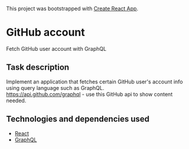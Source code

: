 This project was bootstrapped with [Create React App](https://github.com/facebook/create-react-app).

# GitHub account

Fetch GitHub user account with GraphQL

## Task description

Implement an application that fetches certain GitHub user's account info using query language such as GraphQL.  
https://api.github.com/graphql - use this GitHub api to show content needed.  

## Technologies and dependencies used

* [React](https://reactjs.org/)
* [GraphQL](https://graphql.org/)

